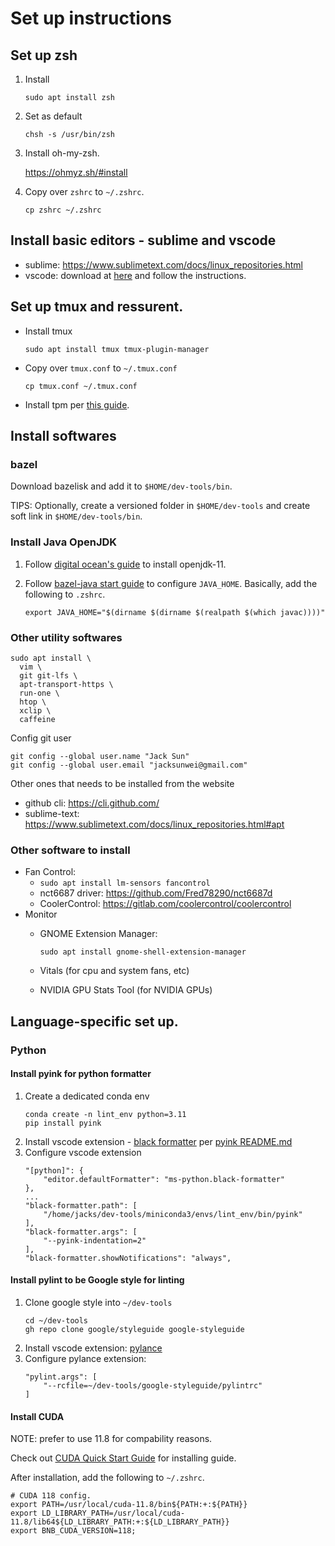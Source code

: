 # Set up instructions

## Set up zsh

1. Install

   ```
   sudo apt install zsh
   ```

2. Set as default

   ```
   chsh -s /usr/bin/zsh
   ```

3. Install oh-my-zsh.

   https://ohmyz.sh/#install

4. Copy over `zshrc` to `~/.zshrc`.

   ```
   cp zshrc ~/.zshrc
   ```

## Install basic editors - sublime and vscode

- sublime: https://www.sublimetext.com/docs/linux_repositories.html
- vscode: download at [here](https://code.visualstudio.com/download#) and
  follow the instructions.

## Set up tmux and ressurent.

- Install tmux

  ```
  sudo apt install tmux tmux-plugin-manager
  ```

- Copy over `tmux.conf` to `~/.tmux.conf`

  ```
  cp tmux.conf ~/.tmux.conf
  ```

- Install tpm per [this guide](https://github.com/tmux-plugins/tpm#installation).

## Install softwares

### bazel

Download bazelisk and add it to `$HOME/dev-tools/bin`.

TIPS: Optionally, create a versioned folder in `$HOME/dev-tools` and create soft
link in `$HOME/dev-tools/bin`.

### Install Java OpenJDK

1. Follow [digital ocean's guide](https://www.digitalocean.com/community/tutorials/how-to-install-java-with-apt-on-ubuntu-22-04) to install openjdk-11.

1. Follow [bazel-java start guide](https://bazel.build/start/java#install_the_jdk) to configure `JAVA_HOME`. Basically, add the following to `.zshrc`.

   ```
   export JAVA_HOME="$(dirname $(dirname $(realpath $(which javac))))"
   ```

### Other utility softwares

```
sudo apt install \
  vim \
  git git-lfs \
  apt-transport-https \
  run-one \
  htop \
  xclip \
  caffeine
```

Config git user

```
git config --global user.name "Jack Sun"
git config --global user.email "jacksunwei@gmail.com"
```

Other ones that needs to be installed from the website

- github cli: https://cli.github.com/
- sublime-text: https://www.sublimetext.com/docs/linux_repositories.html#apt

### Other software to install

- Fan Control: 
  - `sudo apt install lm-sensors fancontrol`
  - nct6687 driver: https://github.com/Fred78290/nct6687d
  - CoolerControl: https://gitlab.com/coolercontrol/coolercontrol
- Monitor
  - GNOME Extension Manager: 
    
    ```
    sudo apt install gnome-shell-extension-manager
    ```

  - Vitals (for cpu and system fans, etc)
  - NVIDIA GPU Stats Tool (for NVIDIA GPUs)

## Language-specific set up.

### Python

#### Install pyink for python formatter

1. Create a dedicated conda env
   ```
   conda create -n lint_env python=3.11
   pip install pyink
   ```
1. Install vscode extension - [black formatter](https://marketplace.visualstudio.com/items?itemName=ms-python.black-formatter) per [pyink README.md](https://github.com/google/pyink)
1. Configure vscode extension
   ```
   "[python]": {
       "editor.defaultFormatter": "ms-python.black-formatter"
   },
   ...
   "black-formatter.path": [
       "/home/jacks/dev-tools/miniconda3/envs/lint_env/bin/pyink"
   ],
   "black-formatter.args": [
       "--pyink-indentation=2"
   ],
   "black-formatter.showNotifications": "always",
   ```

#### Install pylint to be Google style for linting

1. Clone google style into `~/dev-tools`
   ```
   cd ~/dev-tools
   gh repo clone google/styleguide google-styleguide
   ```
1. Install vscode extension: [pylance](https://marketplace.visualstudio.com/items?itemName=ms-python.vscode-pylance)
1. Configure pylance extension: 
   ```
   "pylint.args": [
       "--rcfile=~/dev-tools/google-styleguide/pylintrc"
   ]
   ```

#### Install CUDA

NOTE: prefer to use 11.8 for compability reasons.

Check out [CUDA Quick Start Guide](https://docs.nvidia.com/cuda/cuda-quick-start-guide/index.html) 
for installing guide.

After installation, add the following to `~/.zshrc`.

```
# CUDA 118 config.
export PATH=/usr/local/cuda-11.8/bin${PATH:+:${PATH}}
export LD_LIBRARY_PATH=/usr/local/cuda-11.8/lib64${LD_LIBRARY_PATH:+:${LD_LIBRARY_PATH}}
export BNB_CUDA_VERSION=118;
```
